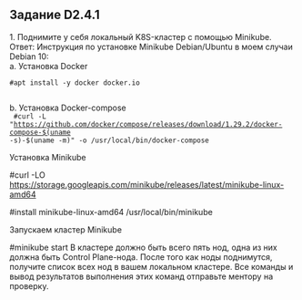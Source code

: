 <h2>Задание D2.4.1 </h2>
1. Поднимите у себя локальный K8S-кластер с помощью Minikube. <br>
Ответ: Инструкция по установке Minikube Debian/Ubuntu в моем случаи Debian 10:<br>
a. Установка Docker <br> 
<code>
#apt install -y docker docker.io <br> </code>

b. Установка Docker-compose <br>
<code>
#curl -L "https://github.com/docker/compose/releases/download/1.29.2/docker-compose-$(uname -s)-$(uname -m)" -o /usr/local/bin/docker-compose </code> <br>

Установка Minikube

#curl -LO https://storage.googleapis.com/minikube/releases/latest/minikube-linux-amd64

#install minikube-linux-amd64 /usr/local/bin/minikube

Запускаем кластер Minikube
 
#minikube start
В кластере должно быть всего пять нод, одна из них должна быть Сontrol Plane-нода.
После того как ноды поднимутся, получите список всех нод в вашем локальном кластере.
Все команды и вывод результатов выполнения этих команд отправьте ментору на проверку.

